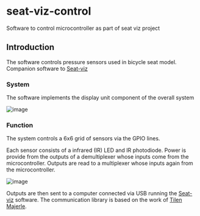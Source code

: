 # seat-viz-control
Software to control microcontroller as part of seat viz project

## Introduction

The software controls pressure sensors used in bicycle seat model. Companion software to [Seat-viz](https://github.com/KZM26/seat-viz/edit/master/README.md)

### System 

The software implements the display unit component of the overall system

![image](https://user-images.githubusercontent.com/23017771/134786162-1b123157-407c-4b7f-b23e-290eb1d75cb7.png)

### Function

The system controls a 6x6 grid of sensors via the GPIO lines.

Each sensor consists of a infrared (IR) LED and IR photodiode. Power is provide from the outputs of a demultiplexer whose inputs come from the microcontroller. Outputs are read to a multiplexer whose inputs again from the microcontroller.

![image](https://user-images.githubusercontent.com/23017771/134787935-3552c210-9311-4a2e-a1d2-575a182d206a.png)

Outputs are then sent to a computer connected via USB running the [Seat-viz](https://github.com/KZM26/seat-viz/edit/master/README.md) software. The communication library is based on the work of [Tilen Majerle](https://github.com/MaJerle). 
